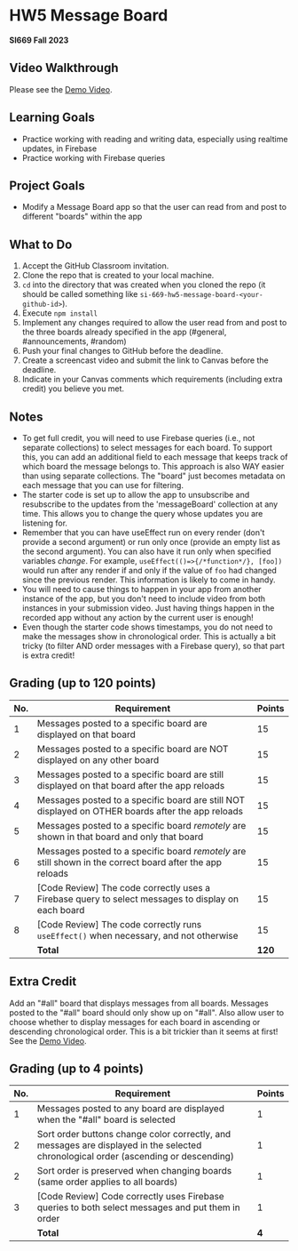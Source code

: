 # HW5 Message Board

**SI669 Fall 2023**

## Video Walkthrough
Please see the [Demo Video](https://www.loom.com/share/7f77adee5423485ea6c2518216a8126d). 

## Learning Goals
* Practice working with reading and writing data, especially using realtime updates, in Firebase
* Practice working with Firebase queries

## Project Goals
* Modify a Message Board app so that the user can read from and post to different "boards" within the app

## What to Do
1. Accept the GitHub Classroom invitation.
2. Clone the repo that is created to your local machine.
3. `cd` into the directory that was created when you cloned the repo (it should be called something like `si-669-hw5-message-board-<your-github-id>`).
4. Execute `npm install`
5. Implement any changes required to allow the user read from and post to the three boards already specified in the app (#general, #announcements, #random)
6. Push your final changes to GitHub before the deadline.
7. Create a screencast video and submit the link to Canvas before the deadline.
8. Indicate in your Canvas comments which requirements (including extra credit) you believe you met.

## Notes
* To get full credit, you will need to use Firebase queries (i.e., not separate collections) to select messages for each board. To support this, you can add an additional field to each message that keeps track of which board the message belongs to. This approach is also WAY easier than using separate collections. The "board" just becomes metadata on each message that you can use for filtering.
* The starter code is set up to allow the app to unsubscribe and resubscribe to the updates from the 'messageBoard' collection at any time. This allows you to change the query whose updates you are listening for.
* Remember that you can have useEffect run on every render (don't provide a second argument) or run only once (provide an empty list as the second argument). You can also have it run only when specified variables *change*. For example, `useEffect(()=>{/*function*/}, [foo])` would run after any render if and only if the value of `foo` had changed since the previous render. This information is likely to come in handy.
* You will need to cause things to happen in your app from another instance of the app, but you don't need to include video from both instances in your submission video. Just having things happen in the recorded app without any action by the current user is enough!
* Even though the starter code shows timestamps, you do not need to make the messages show in chronological order. This is actually a bit tricky (to filter AND order messages with a Firebase query), so that part is extra credit!

## Grading (up to 120 points)
| No. | Requirement  | Points |
| --- | ------------- | ------------- |
| 1 | Messages posted to a specific board are displayed on that board | 15  |
| 2 | Messages posted to a specific board are NOT displayed on any other board | 15 |
| 3 | Messages posted to a specific board are still displayed on that board after the app reloads | 15 |
| 4 | Messages posted to a specific board are still NOT displayed on OTHER boards after the app reloads | 15 |
| 5 | Messages posted to a specific board *remotely* are shown in that board and only that board | 15 |
| 6 | Messages posted to a specific board *remotely* are still shown in the correct board after the app reloads | 15 |
| 7 | [Code Review] The code correctly uses a Firebase query to select messages to display on each board | 15 |
| 8 | [Code Review] The code correctly runs `useEffect()` when necessary, and not otherwise | 15 |
|   | **Total** | **120**

## Extra Credit

Add an "#all" board that displays messages from all boards. Messages posted to the "#all" board should only show up on "#all". Also allow user to choose whether to display messages for each board in ascending or descending chronological order. This is a bit trickier than it seems at first! See the [Demo Video](https://www.loom.com/share/6294d123214f497e96da0ad37de35014). 

## Grading (up to 4 points)
| No. | Requirement  | Points |
| --- | ------------- | ------------- |
| 1 | Messages posted to any board are displayed when the "#all" board is selected | 1 |
| 2 | Sort order buttons change color correctly, and messages are displayed in the selected chronological order (ascending or descending) | 1 |
| 2 | Sort order is preserved when changing boards (same order applies to all boards) | 1 |
| 3 | [Code Review] Code correctly uses Firebase queries to both select messages and put them in order | 1 |
|   | **Total** | **4**
